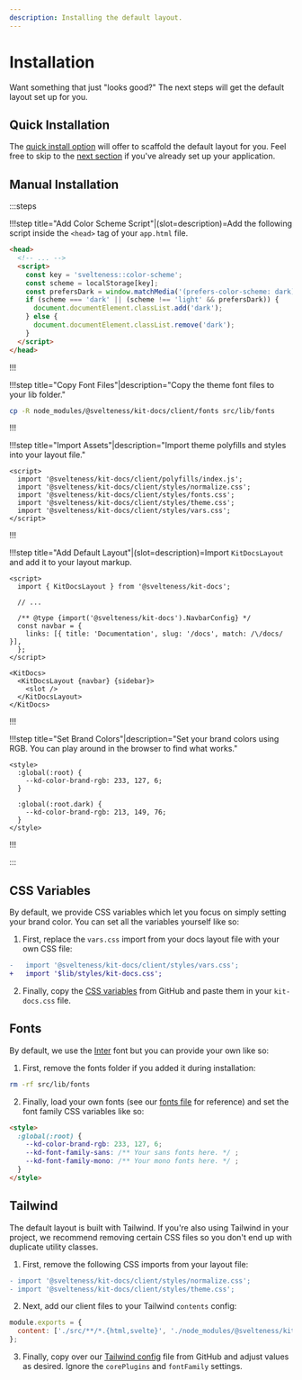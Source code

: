 ```yaml
---
description: Installing the default layout.
---
```


# Installation

Want something that just "looks good?" The next steps will get the default layout set up for you.

## Quick Installation

The [quick install option](../getting-started/quickstart.md) will offer to scaffold the default
layout for you. Feel free to skip to the [next section](#css-variables) if you've already set up your application.

## Manual Installation

:::steps

!!!step title="Add Color Scheme Script"|(slot=description)=Add the following script inside the `<head>` tag of your `app.html` file.

```html title=src/app.html|copyHighlight{3-12}
<head>
  <!-- ... -->
  <script>
    const key = 'svelteness::color-scheme';
    const scheme = localStorage[key];
    const prefersDark = window.matchMedia('(prefers-color-scheme: dark)').matches;
    if (scheme === 'dark' || (scheme !== 'light' && prefersDark)) {
      document.documentElement.classList.add('dark');
    } else {
      document.documentElement.classList.remove('dark');
    }
  </script>
</head>
```

!!!

!!!step title="Copy Font Files"|description="Copy the theme font files to your lib folder."

```bash copy
cp -R node_modules/@svelteness/kit-docs/client/fonts src/lib/fonts
```

!!!

!!!step title="Import Assets"|description="Import theme polyfills and styles into your layout file."

```svelte title=routes/docs/__layout.svelte|copyHighlight{2-6}
<script>
  import '@svelteness/kit-docs/client/polyfills/index.js';
  import '@svelteness/kit-docs/client/styles/normalize.css';
  import '@svelteness/kit-docs/client/styles/fonts.css';
  import '@svelteness/kit-docs/client/styles/theme.css';
  import '@svelteness/kit-docs/client/styles/vars.css';
</script>
```

!!!

!!!step title="Add Default Layout"|(slot=description)=Import `KitDocsLayout` and add it to your layout markup.

```svelte title=routes/docs/__layout.svelte|copySteps{2,6-9,13-15}
<script>
  import { KitDocsLayout } from '@svelteness/kit-docs';

  // ...

  /** @type {import('@svelteness/kit-docs').NavbarConfig} */
  const navbar = {
    links: [{ title: 'Documentation', slug: '/docs', match: /\/docs/ }],
  };
</script>

<KitDocs>
  <KitDocsLayout {navbar} {sidebar}>
    <slot />
  </KitDocsLayout>
</KitDocs>
```

!!!

!!!step title="Set Brand Colors"|description="Set your brand colors using RGB. You can play around in the browser to find what works."

```svelte title=routes/docs/__layout.svelte|copy
<style>
  :global(:root) {
    --kd-color-brand-rgb: 233, 127, 6;
  }

  :global(:root.dark) {
    --kd-color-brand-rgb: 213, 149, 76;
  }
</style>
```

!!!

:::

## CSS Variables

By default, we provide CSS variables which let you focus on simply setting your brand color.
You can set all the variables yourself like so:

1. First, replace the `vars.css` import from your docs layout file with your own CSS file:

```diff title=routes/docs/__layout.svelte
-   import '@svelteness/kit-docs/client/styles/vars.css';
+   import '$lib/styles/kit-docs.css';
```

2. Finally, copy the [CSS variables](https://github.com/svelteness/kit-docs/blob/main/kit-docs/src/lib/styles/vars.css)
   from GitHub and paste them in your `kit-docs.css` file.

## Fonts

By default, we use the [Inter](https://fonts.google.com/specimen/Inter) font but you can provide
your own like so:

1. First, remove the fonts folder if you added it during installation:

```bash copy
rm -rf src/lib/fonts
```

2. Finally, load your own fonts (see our [fonts file](https://github.com/svelteness/kit-docs/blob/main/kit-docs/src/lib/styles/fonts.css)
   for reference) and set the font family CSS variables like so:

```html
<style>
  :global(:root) {
    --kd-color-brand-rgb: 233, 127, 6;
    --kd-font-family-sans: /** Your sans fonts here. */ ;
    --kd-font-family-mono: /** Your mono fonts here. */ ;
  }
</style>
```

## Tailwind

The default layout is built with Tailwind. If you're also using Tailwind in your project, we
recommend removing certain CSS files so you don't end up with duplicate utility classes.

1. First, remove the following CSS imports from your layout file:

```diff title=routes/docs/__layout.svelte
- import '@svelteness/kit-docs/client/styles/normalize.css';
- import '@svelteness/kit-docs/client/styles/theme.css';
```

2. Next, add our client files to your Tailwind `contents` config:

```js title=tailwind.config.cjs|copyHighlight{2}
module.exports = {
  content: ['./src/**/*.{html,svelte}', './node_modules/@svelteness/kit-docs/client/**/*.svelte'],
};
```

3. Finally, copy over our [Tailwind config](https://github.com/svelteness/kit-docs/blob/main/kit-docs/tailwind.config.cjs)
   file from GitHub and adjust values as desired. Ignore the `corePlugins` and `fontFamily` settings.
